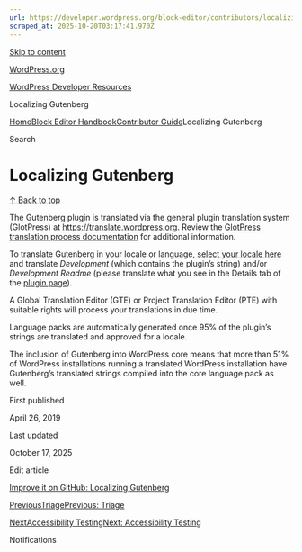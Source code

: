 ```yaml
---
url: https://developer.wordpress.org/block-editor/contributors/localizing
scraped_at: 2025-10-20T03:17:41.970Z
---
```


[Skip to content](https://developer.wordpress.org/block-editor/contributors/localizing/#wp--skip-link--target)

[WordPress.org](https://wordpress.org/)

[WordPress Developer Resources](https://developer.wordpress.org/)

Localizing Gutenberg


[Home](https://developer.wordpress.org/)[Block Editor Handbook](https://developer.wordpress.org/block-editor/)[Contributor Guide](https://developer.wordpress.org/block-editor/contributors/)Localizing Gutenberg

Search

# Localizing Gutenberg

[↑ Back to top](https://developer.wordpress.org/block-editor/contributors/localizing/#wp--skip-link--target)

The Gutenberg plugin is translated via the general plugin translation system (GlotPress) at https://translate.wordpress.org. Review the [GlotPress translation process documentation](https://make.wordpress.org/polyglots/handbook/tools/glotpress-translate-wordpress-org/) for additional information.

To translate Gutenberg in your locale or language, [select your locale here](https://translate.wordpress.org/projects/wp-plugins/gutenberg) and translate _Development_ (which contains the plugin’s string) and/or _Development Readme_ (please translate what you see in the Details tab of the [plugin page](https://wordpress.org/plugins/gutenberg/)).

A Global Translation Editor (GTE) or Project Translation Editor (PTE) with suitable rights will process your translations in due time.

Language packs are automatically generated once 95% of the plugin’s strings are translated and approved for a locale.

The inclusion of Gutenberg into WordPress core means that more than 51% of WordPress installations running a translated WordPress installation have Gutenberg’s translated strings compiled into the core language pack as well.

First published

April 26, 2019

Last updated

October 17, 2025

Edit article

[Improve it on GitHub: Localizing Gutenberg](https://github.com/WordPress/gutenberg/edit/trunk/docs/contributors/localizing.md)

[PreviousTriagePrevious: Triage](https://developer.wordpress.org/block-editor/contributors/triage/)

[NextAccessibility TestingNext: Accessibility Testing](https://developer.wordpress.org/block-editor/contributors/accessibility-testing/)

Notifications